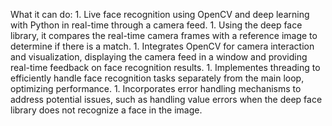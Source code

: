 What it can do:
	1. Live face recognition using OpenCV and deep learning with Python in real-time through a camera feed.
 	1. Using the deep face library, it compares the real-time camera frames with a reference image to determine if there is a match.
  	1. Integrates OpenCV for camera interaction and visualization, displaying the camera feed in a window and providing real-time feedback on face recognition results.
   	1. Implementes threading to efficiently handle face recognition tasks separately from the main loop, optimizing performance.
    	1. Incorporates error handling mechanisms to address potential issues, such as handling value errors when the deep face library does not recognize a face in the image.
